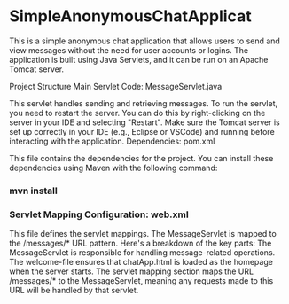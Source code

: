# SimpleAnonymousChatApplicat


This is a simple anonymous chat application that allows users to send and view messages without the need for user accounts or logins. The application is built using Java Servlets, and it can be run on an Apache Tomcat server.

Project Structure
Main Servlet Code: MessageServlet.java

This servlet handles sending and retrieving messages.
To run the servlet, you need to restart the server. You can do this by right-clicking on the server in your IDE and selecting "Restart". Make sure the Tomcat server is set up correctly in your IDE (e.g., Eclipse or VSCode) and running before interacting with the application.
Dependencies: pom.xml

This file contains the dependencies for the project. You can install these dependencies using Maven with the following command:
### mvn install

### Servlet Mapping Configuration: web.xml

This file defines the servlet mappings. The MessageServlet is mapped to the /messages/* URL pattern. Here's a breakdown of the key parts:
The MessageServlet is responsible for handling message-related operations.
The welcome-file ensures that chatApp.html is loaded as the homepage when the server starts.
The servlet mapping section maps the URL /messages/* to the MessageServlet, meaning any requests made to this URL will be handled by that servlet.
